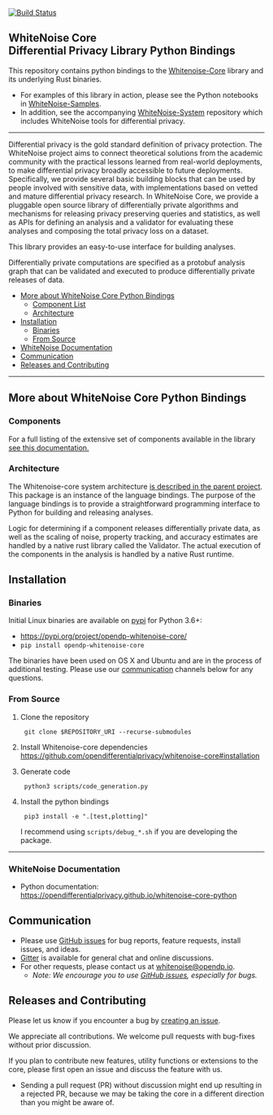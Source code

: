 [![Build Status](https://travis-ci.com/opendifferentialprivacy/whitenoise-core-python.svg?branch=develop)](https://travis-ci.com/opendifferentialprivacy/whitenoise-core-python)

## WhiteNoise Core <br/> Differential Privacy Library Python Bindings <br/>

This repository contains python bindings to the [Whitenoise-Core](https://github.com/opendifferentialprivacy/whitenoise-core) library and its underlying Rust binaries.

- For examples of this library in action, please see the Python notebooks in [WhiteNoise-Samples](https://github.com/opendifferentialprivacy/whitenoise-samples).
- In addition, see the accompanying [WhiteNoise-System](https://github.com/opendifferentialprivacy/whitenoise-system) repository which includes WhiteNoise tools for differential privacy.

---

Differential privacy is the gold standard definition of privacy protection. The WhiteNoise project aims to connect theoretical solutions from the academic community with the practical lessons learned from real-world deployments, to make differential privacy broadly accessible to future deployments. Specifically, we provide several basic building blocks that can be used by people involved with sensitive data, with implementations based on vetted and mature differential privacy research. In WhiteNoise Core, we provide a pluggable open source library of differentially private algorithms and mechanisms for releasing privacy preserving queries and statistics, as well as APIs for defining an analysis and a validator for evaluating these analyses and composing the total privacy loss on a dataset.

This library provides an easy-to-use interface for building analyses.

Differentially private computations are specified as a protobuf analysis graph that can be validated and executed to produce differentially private releases of data.


- [More about WhiteNoise Core Python Bindings](#more-about-whitenoise-core-python-bindings)
  - [Component List](#components)
  - [Architecture](#architecture)
- [Installation](#installation)
  - [Binaries](#binaries)
  - [From Source](#from-source)
- [WhiteNoise Documentation](#whitenoise-documentation)
- [Communication](#communication)
- [Releases and Contributing](#releases-and-contributing)

---

## More about WhiteNoise Core Python Bindings

### Components

For a full listing of the extensive set of components available in the library [see this documentation.](https://opendifferentialprivacy.github.io/whitenoise-core/doc/whitenoise_validator/docs/components/index.html)

### Architecture

The Whitenoise-core system architecture [is described in the parent project](https://github.com/opendifferentialprivacy/whitenoise-core#Architecture).
This package is an instance of the language bindings. The purpose of the language bindings is to provide a straightforward programming interface to Python for building and releasing analyses.

Logic for determining if a component releases differentially private data, as well as the scaling of noise, property tracking, and accuracy estimates are handled by a native rust library called the Validator.
The actual execution of the components in the analysis is handled by a native Rust runtime.


## Installation

### Binaries

Initial Linux binaries are available on [pypi](https://pypi.org/project/opendp-whitenoise-core/) for Python 3.6+:
  - https://pypi.org/project/opendp-whitenoise-core/
  - ```pip install opendp-whitenoise-core```

The binaries have been used on OS X and Ubuntu and are in the process of additional testing.  Please use our [communication](#communication) channels below for any questions.

### From Source

1. Clone the repository

        git clone $REPOSITORY_URI --recurse-submodules

2. Install Whitenoise-core dependencies
   https://github.com/opendifferentialprivacy/whitenoise-core#installation

3. Generate code

        python3 scripts/code_generation.py

4. Install the python bindings

        pip3 install -e ".[test,plotting]"

    I recommend using `scripts/debug_*.sh` if you are developing the package.

---

### WhiteNoise Documentation

- Python documentation: https://opendifferentialprivacy.github.io/whitenoise-core-python


## Communication

- Please use [GitHub issues](https://github.com/opendifferentialprivacy/whitenoise-core-python/issues) for bug reports, feature requests, install issues, and ideas.
- [Gitter](https://gitter.im/opendifferentialprivacy/WhiteNoise) is available for general chat and online discussions.
- For other requests, please contact us at [whitenoise@opendp.io](mailto:whitenoise@opendp.io).
  - _Note: We encourage you to use [GitHub issues](https://github.com/opendifferentialprivacy/whitenoise-core-python/issues), especially for bugs._

## Releases and Contributing

Please let us know if you encounter a bug by [creating an issue](https://github.com/opendifferentialprivacy/whitenoise-core-python/issues).

We appreciate all contributions. We welcome pull requests with bug-fixes without prior discussion.

If you plan to contribute new features, utility functions or extensions to the core, please first open an issue and discuss the feature with us.
  - Sending a pull request (PR) without discussion might end up resulting in a rejected PR, because we may be taking the core in a different direction than you might be aware of.
